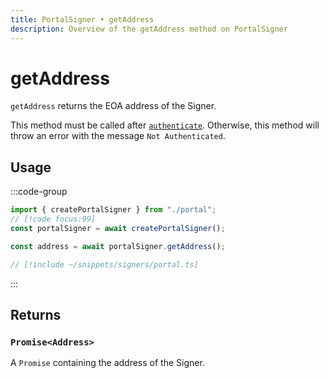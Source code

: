 ```yaml
---
title: PortalSigner • getAddress
description: Overview of the getAddress method on PortalSigner
---
```



# getAddress

`getAddress` returns the EOA address of the Signer.

This method must be called after [`authenticate`](/packages/aa-signers/portal/authenticate). Otherwise, this method will throw an error with the message `Not Authenticated`.

## Usage

:::code-group

```ts [example.ts]
import { createPortalSigner } from "./portal";
// [!code focus:99]
const portalSigner = await createPortalSigner();

const address = await portalSigner.getAddress();
```

```ts [portal.ts]
// [!include ~/snippets/signers/portal.ts]
```

:::

## Returns

### `Promise<Address>`

A `Promise` containing the address of the Signer.
